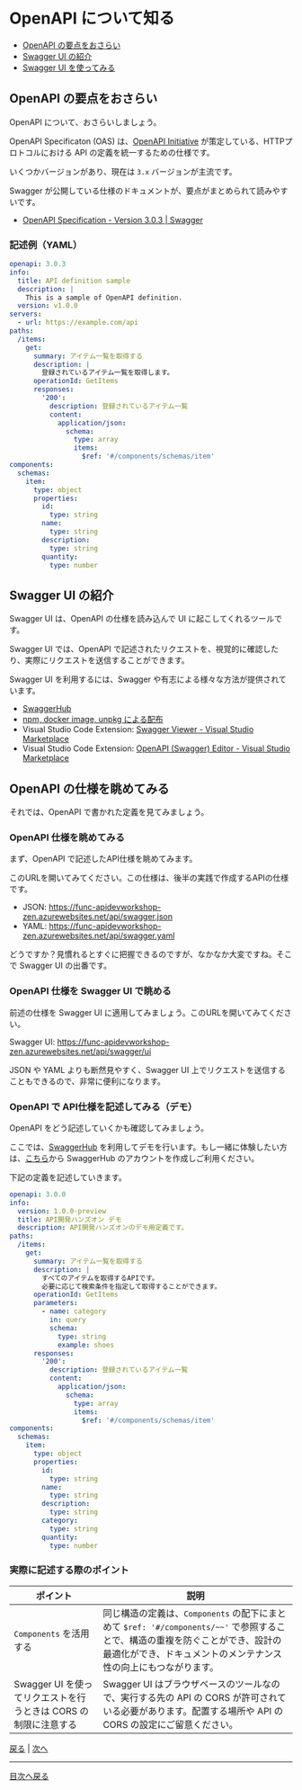 # OpenAPI について知る

- [OpenAPI の要点をおさらい](#openapi-の要点をおさらい)
- [Swagger UI の紹介](#swagger-ui-の紹介)
- [Swagger UI を使ってみる](#swagger-ui-を使ってみる)

## OpenAPI の要点をおさらい

OpenAPI について、おさらいしましょう。

OpenAPI Specificaton (OAS) は、[OpenAPI Initiative](https://www.openapis.org/) が策定している、HTTPプロトコルにおける API の定義を統一するための仕様です。

いくつかバージョンがあり、現在は `3.x` バージョンが主流です。

Swagger が公開している仕様のドキュメントが、要点がまとめられて読みやすいです。

- [OpenAPI Specification - Version 3.0.3 | Swagger](https://swagger.io/specification/)

### 記述例（YAML）

```yml
openapi: 3.0.3
info:
  title: API definition sample
  description: |
    This is a sample of OpenAPI definition.
  version: v1.0.0
servers:
  - url: https://example.com/api
paths:
  /items:
    get:
      summary: アイテム一覧を取得する
      description: |
        登録されているアイテム一覧を取得します。
      operationId: GetItems
      responses:
        '200':
          description: 登録されているアイテム一覧
          content:
            application/json:
              schema:
                type: array
                items:
                  $ref: '#/components/schemas/item'
components:
  schemas:
    item:
      type: object
      properties:
        id:
          type: string
        name:
          type: string
        description:
          type: string
        quantity:
          type: number
```

## Swagger UI の紹介

Swagger UI は、OpenAPI の仕様を読み込んで UI に起こしてくれるツールです。

Swagger UI では、OpenAPI で記述されたリクエストを、視覚的に確認したり、実際にリクエストを送信することができます。

Swagger UI を利用するには、Swagger や有志による様々な方法が提供されています。

- [SwaggerHub](https://swagger.io/tools/swaggerhub/)
- [npm, docker image, unpkg による配布](https://github.com/swagger-api/swagger-ui/blob/master/docs/usage/installation.md)
- Visual Studio Code Extension: [Swagger Viewer - Visual Studio Marketplace](https://marketplace.visualstudio.com/items?itemName=Arjun.swagger-viewer)
- Visual Studio Code Extension: [OpenAPI (Swagger) Editor - Visual Studio Marketplace](https://marketplace.visualstudio.com/items?itemName=42Crunch.vscode-openapi)

## OpenAPI の仕様を眺めてみる

それでは、OpenAPI で書かれた定義を見てみましょう。

### OpenAPI 仕様を眺めてみる

まず、OpenAPI で記述したAPI仕様を眺めてみます。

このURLを開いてみてください。この仕様は、後半の実践で作成するAPIの仕様です。

- JSON: https://func-apidevworkshop-zen.azurewebsites.net/api/swagger.json
- YAML: https://func-apidevworkshop-zen.azurewebsites.net/api/swagger.yaml

どうですか？見慣れるとすぐに把握できるのですが、なかなか大変ですね。そこで Swagger UI の出番です。

### OpenAPI 仕様を Swagger UI で眺める

前述の仕様を Swagger UI に適用してみましょう。このURLを開いてみてください。

Swagger UI: https://func-apidevworkshop-zen.azurewebsites.net/api/swagger/ui

JSON や YAML よりも断然見やすく、Swagger UI 上でリクエストを送信することもできるので、非常に便利になります。

### OpenAPI で API仕様を記述してみる（デモ）

OpenAPI をどう記述していくかも確認してみましょう。

ここでは、[SwaggerHub](https://app.swaggerhub.com/) を利用してデモを行います。もし一緒に体験したい方は、[こちら](https://try.smartbear.com/)から SwaggerHub のアカウントを作成しご利用ください。

下記の定義を記述していきます。

```yml
openapi: 3.0.0
info:
  version: 1.0.0-preview
  title: API開発ハンズオン デモ
  description: API開発ハンズオンのデモ用定義です。
paths:
  /items:
    get:
      summary: アイテム一覧を取得する
      description: |
        すべてのアイテムを取得するAPIです。
        必要に応じて検索条件を指定して取得することができます。
      operationId: GetItems
      parameters: 
        - name: category
          in: query
          schema:
            type: string
            example: shoes
      responses:
        '200':
          description: 登録されているアイテム一覧
          content:
            application/json:
              schema:
                type: array
                items:
                  $ref: '#/components/schemas/item'
components:
  schemas:
    item:
      type: object
      properties:
        id:
          type: string
        name:
          type: string
        description:
          type: string
        category:
          type: string
        quantity:
          type: number
```

### 実際に記述する際のポイント

| ポイント | 説明 |
|----|----|
| `Components` を活用する | 同じ構造の定義は、`Components` の配下にまとめて `$ref: '#/components/~~'` で参照することで、構造の重複を防ぐことができ、設計の最適化ができ、ドキュメントのメンテナンス性の向上にもつながります。|
| Swagger UI を使ってリクエストを行うときは CORS の制限に注意する | Swagger UI はブラウザベースのツールなので、実行する先の API の CORS が許可されている必要があります。配置する場所や API の CORS の設定にご留意ください。 |

[戻る](./call-apis.md) | [次へ]()

----

[目次へ戻る](./selfpaced-handson.md)
